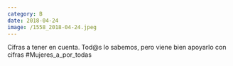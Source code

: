 ```yaml
--- 
category: B 
date: 2018-04-24 
image: /1558_2018-04-24.jpeg 
--- 
```


Cifras a tener en cuenta. Tod@s lo sabemos, pero viene bien apoyarlo con cifras #Mujeres_a_por_todas